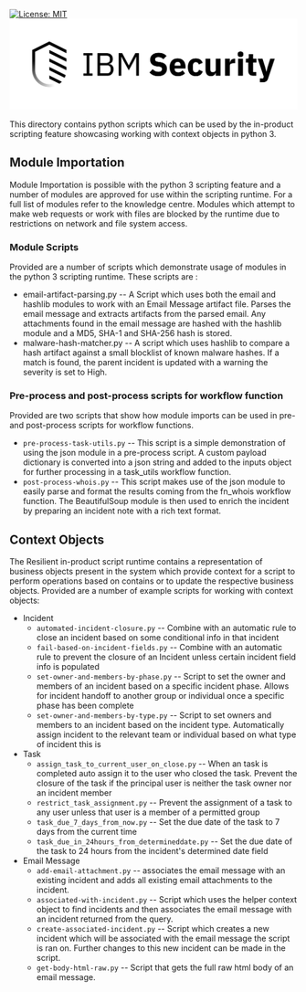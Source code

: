 [![License: MIT](https://img.shields.io/badge/License-MIT-yellow.svg)](https://opensource.org/licenses/MIT)
![IBM Security](./IBM_Security_lockup_pos_RGB.png)

This directory contains python scripts which can be used by the in-product scripting feature showcasing working with context objects in python 3\.

## Module Importation

Module Importation is possible with the python 3 scripting feature and a number of modules are approved for use within the scripting runtime. For a full list of modules refer to the knowledge centre. Modules which attempt to make web requests or work with files are blocked by the runtime due to restrictions on network and file system access.

### Module Scripts

Provided are a number of scripts which demonstrate usage of modules in the python 3 scripting runtime. These scripts are :

+ email-artifact-parsing.py -- A Script which uses both the email and hashlib modules to work with an Email Message artifact file. Parses the email message and extracts artifacts from the parsed email. Any attachments found in the email message are hashed with the hashlib module and a MD5, SHA-1 and SHA-256 hash is stored.
+ malware-hash-matcher.py -- A script which uses hashlib to compare a hash artifact against a small blocklist of known malware hashes. If a match is found, the parent incident is updated with a warning the severity is set to High.

### Pre-process and post-process scripts for workflow function

Provided are two scripts that show how module imports can be used in pre- and post-process scripts for workflow functions.

+ `pre-process-task-utils.py` -- This script is a simple demonstration of using the json module in a pre-process script. A custom payload dictionary is converted into a json string and added to the inputs object for further processing in a task_utils workflow function.
+ `post-process-whois.py` -- This script makes use of the json module to easily parse and format the results coming from the fn_whois workflow function. The BeautifulSoup module is then used to enrich the incident by preparing an incident note with a rich text format.

## Context Objects

The Resilient in-product script runtime contains a representation of business objects present in the system which provide context for a script to perform operations based on contains or to update the respective business objects. Provided are a number of example scripts for working with context objects:

+ Incident
  + `automated-incident-closure.py` -- Combine with an automatic rule to close an incident based on some conditional info in that incident
  + `fail-based-on-incident-fields.py` -- Combine with an automatic rule to prevent the closure of an Incident unless certain incident field info is populated
  + `set-owner-and-members-by-phase.py` -- Script to set the owner and members of an incident based on a specific incident phase. Allows for incident handoff to another group or individual once a specific phase has been complete
  + `set-owner-and-members-by-type.py` -- Script to set owners and members to an incident based on the incident type. Automatically assign incident to the relevant team or individual based on what type of incident this is
+ Task
  + `assign_task_to_current_user_on_close.py` -- When an task is completed auto assign it to the user who closed the task. Prevent the closure of the task if the principal user is neither the task owner nor an incident member
  + `restrict_task_assignment.py` -- Prevent the assignment of a task to any user unless that user is a member of a permitted group
  + `task_due_7_days_from_now.py` -- Set the due date of the task to 7 days from the current time
  + `task_due_in_24hours_from_determineddate.py` -- Set the due date of the task to 24 hours from the incident's determined date field
+ Email Message
  + `add-email-attachment.py` -- associates the email message with an existing incident and adds all existing email attachments to the incident.
  + `associated-with-incident.py` -- Script which uses the  helper context object to find incidents and then associates the email message with an incident returned from the query.
  + `create-associated-incident.py` -- Script which creates a new incident which will be associated with the email message the script is ran on. Further changes to this new incident can be made in the script.
  + `get-body-html-raw.py` -- Script that gets the full raw html body of an email message.
